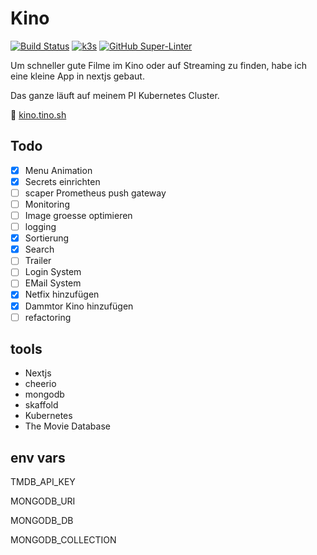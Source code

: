 # Kino

[![Build Status](https://jenkins.tino.sh/buildStatus/icon?job=kino%2Fmaster)](https://jenkins.tino.sh/job/kino/job/master/)
[![k3s](https://img.shields.io/badge/run%20on%20-Raspberry%20Pi-red)](https://github.com/tinoschroeter/k8s.homelab)
[![GitHub Super-Linter](https://github.com/tinoschroeter/kino/workflows/Lint%20Code%20Base/badge.svg)](https://github.com/tinoschroeter/kino/actions/workflows/linter.yml)

Um schneller gute Filme im Kino oder auf Streaming zu finden, habe ich eine kleine App in nextjs gebaut.

Das ganze läuft  auf meinem PI Kubernetes Cluster.

:popcorn: [kino.tino.sh](https://kino.tino.sh)

## Todo

- [x] Menu Animation
- [x] Secrets einrichten
- [ ] scaper Prometheus push gateway
- [ ] Monitoring
- [ ] Image groesse optimieren
- [ ] logging
- [x] Sortierung
- [x] Search
- [ ] Trailer
- [ ] Login System 
- [ ] EMail System
- [x] Netfix hinzufügen
- [x] Dammtor Kino hinzufügen
- [ ] refactoring

## tools

* Nextjs
* cheerio
* mongodb
* skaffold
* Kubernetes
* The Movie Database

## env vars

TMDB_API_KEY

MONGODB_URI

MONGODB_DB

MONGODB_COLLECTION

